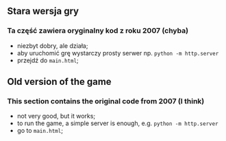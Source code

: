 ## Stara wersja gry

### Ta część zawiera oryginalny kod z roku 2007 (chyba)

- niezbyt dobry, ale działa;
- aby uruchomić grę wystarczy prosty serwer np.
```python -m http.server```
- przejdź do ```main.html```;


## Old version of the game
### This section contains the original code from 2007 (I think)
- not very good, but it works;
- to run the game, a simple server is enough, e.g.
```python -m http.server```
- go to ```main.html```;
